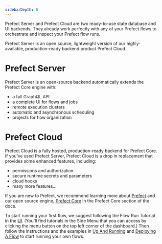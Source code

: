 ```yaml
---
sidebarDepth: 0
---
```


Prefect Server and Prefect Cloud are two ready-to-use state database and UI backends. They already work perfectly with any of your Prefect flows to orchestrate and inspect your Prefect flow runs.

Prefect Server is an open source, lightweight version of our highly-available, production-ready backend product Prefect Cloud. 

# Prefect Server
Prefect Server is an open-source backend automatically extends the Prefect Core engine with: 

- a full GraphQL API
- a complete UI for flows and jobs
- remote execution clusters
- automatic and asynchronous scheduling
- projects for flow organization

# Prefect Cloud

Prefect Cloud is a fully hosted, production-ready backend for Prefect Core. If you've used Prefect Server, Prefect Cloud is a drop in replacement that provides some enhanced features, including:

- permissions and authorization
- secure runtime secrets and parameters
- cloud hooks
- many more features...

If you are new to Prefect, we recommend learning more about [Prefect](https://www.prefect.io) and our open source engine, [Prefect Core](https://docs.prefect.io/core/) in the Prefect Core section of the docs.

To start running your first flow, we suggest following the Flow Run Tutorial in the [UI](https://cloud.prefect.io). (You'll find tutorials in the Side Menu that you can access by clicking the menu button on the top left corner of the dashboard.) Then follow the instructions and the examples in [Up And Running](https://docs.prefect.io/cloud/upandrunning.html) and [Deploying A Flow](https://docs.prefect.io/cloud/flow-deploy.html) to start running your own flows.
